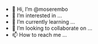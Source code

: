 - 👋 Hi, I’m @moserembo
- 👀 I’m interested in ...
- 🌱 I’m currently learning ...
- 💞️ I’m looking to collaborate on ...
- 📫 How to reach me ...

<!---
moserembo/moserembo is a ✨ special ✨ repository because its `README.md` (this file) appears on your GitHub profile.
You can click the Preview link to take a look at your changes.
--->
